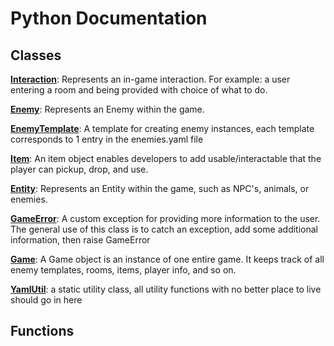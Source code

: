 # Python Documentation

## Classes

**[Interaction](Interaction.md)**: Represents an in-game interaction. For example: a user entering a room and being provided with choice of what to do. 

**[Enemy](Enemy.md)**: Represents an Enemy within the game.   


**[EnemyTemplate](EnemyTemplate.md)**: A template for creating enemy instances, each template corresponds to 1 entry in the enemies.yaml file 

**[Item](Item.md)**: An item object enables developers to add usable/interactable that the player can pickup, drop, and use.   


**[Entity](Entity.md)**: Represents an Entity within the game, such as NPC's, animals, or enemies.   


**[GameError](GameError.md)**: A custom exception for providing more information to the user. The general use of this class is to catch an exception, add some additional information, then raise GameError 

**[Game](Game.md)**: A Game object is an instance of one entire game. It keeps track of all enemy templates, rooms, items, player info, and so on. 

**[YamlUtil](YamlUtil.md)**: a static utility class, all utility functions with no better place to live should go in here 


## Functions
